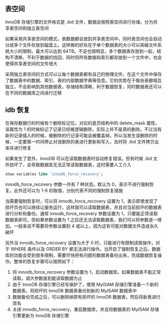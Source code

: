 ## 表空间
InnoDB 存储引擎的文件格式是 .ibd 文件，数据会按照表空间进行存储，分为共享表空间和独立表空间

如果采用共享表空间的模式，表数据都会放到共享表空间中，同时表空间也会自动分成多个文件存放到磁盘上。这样做的好处在于单个数据表的大小可以突破文件系统大小的限制，最大可以达到 64TB。不足也很明显，多个数据表存放到一起，结构不清晰，不利于数据的找回，同时将所有数据和索引都存放到一个文件中，也会使得共享表空间的文件很大

采用独立表空间的方式可以让每个数据表都有自己的物理文件，在这个文件中保存了数据表中的数据、索引、表的内部数据字典等信息。它的优势在于每张表都相互独立，不会影响到其他数据表，存储结构清晰，利于数据恢复，同时数据表还可以在不同的数据库之间进行迁移


## idb 恢复
在保存数据行的时候有个删除标记位，对应的是页结构中的 delete_mask 属性，该属性为 1 的时候标记了记录已经被逻辑删除，实际上并不是真的删除。不过当有新的记录插入的时候，被删除的行记录可能会被覆盖掉。所以当发生误删除的时候，一定要第一时间停止对误删除的表进行更新和写入，及时将 .ibd 文件拷贝出来并进行修复

如果发生了意外，InnoDB 可以在读取数据表时自动修复错误。但有时候 .ibd 文件损坏了，会导致数据库无法正常读取数据表，这时需要人工介入
```sql
show variables like 'innodb_force_recovery';
```
innodb_force_recovery 参数一共有 7 种状态。默认为 0，表示不进行强制恢复。此外还可以为 1-6 的取值，分别代表不同的强制恢复措施

当需要强制恢复时，可以将 innodb_force_recovery 设置为 1，表示即使发现了损坏页也可以继续让服务运行，这样就可以读取数据表，并且对当前损坏的数据表进行分析和备份。通常 innodb_force_recovery 参数设置为 1，只要能正常读取数据表即可。但如果参数设置为 1 之后还无法读取数据表，我们可以将参数逐一增加。一般来说不需要将参数设置到 4 或以上，因为这有可能对数据文件造成永久破坏

另外当 innodb_force_recovery 设置为大于 0 时，只能进行有限制读取操作，对于 WHERE 条件以及 ORDER BY 都无法进行操作。当开启了强制恢复之后，数据库的功能会受到很多限制，需要尽快把有问题的数据表备份出来，完成数据恢复操作。整体的恢复步骤可以按照如下：
1. 将 innodb_force_recovery 参数设置为 1，启动数据库。如果数据表不能正常读取，调大参数直到能读取数据为止
2. 由于 InnoDB 存储引擎已经写保护了，使用 MyISAM 存储引擎准备一个新的数据表，将损坏的 InnoDB 数据表备份到新的 MyISAM 数据表中
3. 数据备份完成之后，可以删除掉原有损坏的 InnoDB 数据表，然后将新表进行改名
4. 关闭 innodb_force_recovery，重启数据库，并且将数据表的 MyISAM 存储引擎更新为 InnoDB 存储引擎


